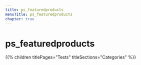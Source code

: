 ```yaml
---
title: ps_featuredproducts
menuTitle: ps_featuredproducts
chapter: true
---
```


# ps_featuredproducts

{{% children titlePages="Tests" titleSections="Categories" %}}
